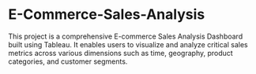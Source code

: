 # E-Commerce-Sales-Analysis
This project is a comprehensive E-commerce Sales Analysis Dashboard built using Tableau. It enables users to visualize and analyze critical sales metrics across various dimensions such as time, geography, product categories, and customer segments.
